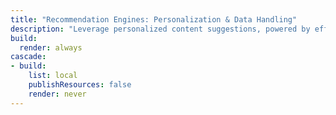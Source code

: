 ```yaml
---
title: "Recommendation Engines: Personalization & Data Handling"
description: "Leverage personalized content suggestions, powered by efficient data retrieval and advanced indexing methods."
build:
  render: always
cascade:
- build:
    list: local
    publishResources: false
    render: never
---
```

